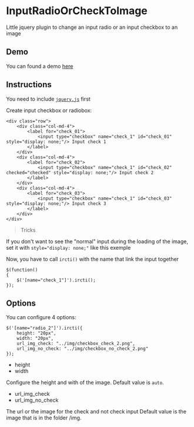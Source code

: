 # InputRadioOrCheckToImage

Little jquery plugin to change an input radio or an input checkbox to an image

## Demo

You can found a demo [here](http://github.dhoweb.be/InputRadioOrCheckToImage/test/)

## Instructions

You need to include [`jquery.js`](https://jquery.com/) first

Create input checkbox or radiobox:

```
<div class="row">
    <div class="col-md-4">
        <label for="check_01">
            <input type="checkbox" name="check_1" id="check_01" style="display: none;"/> Input check 1
        </label>
    </div>
    <div class="col-md-4">
        <label for="check_02">
            <input type="checkbox" name="check_1" id="check_02" checked="checked" style="display: none;"/> Input check 2
        </label>
    </div>
    <div class="col-md-4">
        <label for="check_03">
            <input type="checkbox" name="check_1" id="check_03" style="display: none;"/> Input check 3
        </label>
    </div>
</div>

```

> Tricks

If you don't want to see the "normal" input during the loading of the image, set it with `style="display: none;"` like this exemple

Now, you have to call `ircti()` with the name that link the input together

```
$(function()
{
    $('[name="check_1"]').ircti();
});

```

## Options

You can configure 4 options:

```
$('[name="radio_2"]').ircti({
    height: "20px",
    width: "20px",
    url_img_check: "../img/checkbox_check_2.png",
    url_img_no_check: "../img/checkbox_no_check_2.png"
});

```

- height
- width

Configure the height and with of the image. 
Default value is `auto`.

- url_img_check
- url_img_no_check

The url or the image for the check and not check input
Default value is the image that is in the folder /img.
